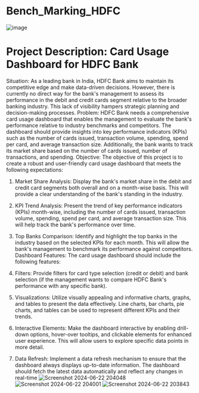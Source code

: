 # Bench_Marking_HDFC
![image](https://github.com/Chandrashekhar-GT/Bench_Marking_HDFC/assets/109585845/0f0ddc70-1cfa-418a-95d2-efd2bcd1ad44)

      
# Project Description: Card Usage Dashboard for HDFC Bank
Situation: As a leading bank in India, HDFC Bank aims to maintain its competitive edge and make data-driven decisions. However, there is currently no direct way for the bank's management to assess its performance in the debit and credit cards segment relative to the broader banking industry. This lack of visibility hampers strategic planning and decision-making processes.
Problem: HDFC Bank needs a comprehensive card usage dashboard that enables the management to evaluate the bank's performance relative to industry benchmarks and competitors. The dashboard should provide insights into key performance indicators (KPIs) such as the number of cards issued, transaction volume, spending, spend per card, and average transaction size. Additionally, the bank wants to track its market share based on the number of cards issued, number of transactions, and spending.
Objective: The objective of this project is to create a robust and user-friendly card usage dashboard that meets the following expectations:
1. Market Share Analysis: Display the bank's market share in the debit and credit card segments both overall and on a month-wise basis. This will provide a clear understanding of the bank's standing in the industry.
2. KPI Trend Analysis: Present the trend of key performance indicators (KPIs) month-wise, including the number of cards issued, transaction volume, spending, spend per card, and average transaction size. This will help track the bank's performance over time.
3. Top Banks Comparison: Identify and highlight the top banks in the industry based on the selected KPIs for each month. This will allow the bank's management to benchmark its performance against competitors.
Dashboard Features: The card usage dashboard should include the following features:
1. Filters: Provide filters for card type selection (credit or debit) and bank selection (if the management wants to compare HDFC Bank's performance with any specific bank).
2. Visualizations: Utilize visually appealing and informative charts, graphs, and tables to present the data effectively. Line charts, bar charts, pie charts, and tables can be used to represent different KPIs and their trends.
3. Interactive Elements: Make the dashboard interactive by enabling drill-down options, hover-over tooltips, and clickable elements for enhanced user experience. This will allow users to explore specific data points in more detail.

4. Data Refresh: Implement a data refresh mechanism to ensure that the dashboard always displays up-to-date information. The dashboard should fetch the latest data automatically and reflect any changes in real-time
![Screenshot 2024-06-22 204048](https://github.com/Chandrashekhar-GT/Bench_Marking_HDFC/assets/109585845/d9e09ada-0b01-483e-a3d4-7efa8b9d1a3c)
![Screenshot 2024-06-22 204001](https://github.com/Chandrashekhar-GT/Bench_Marking_HDFC/assets/109585845/659f094d-e2b8-45db-b1e0-d283546d6130)
![Screenshot 2024-06-22 203843](https://github.com/Chandrashekhar-GT/Bench_Marking_HDFC/assets/109585845/8507710f-9be4-46c5-8694-ac5f40da00ab)
